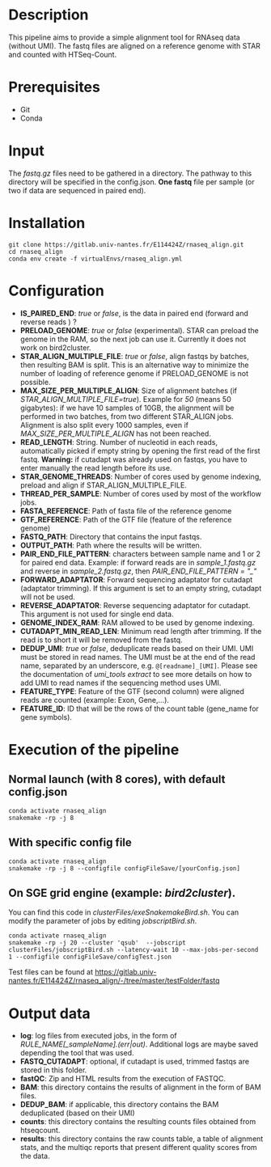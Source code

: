 # Description
This pipeline aims to provide a simple alignment tool for  RNAseq data (without UMI). The fastq files are aligned on a reference genome with STAR and counted with HTSeq-Count. 

# Prerequisites
- Git
- Conda


# Input
The *fastq.gz* files need to be gathered in a directory. The pathway to this directory will be specified in the config.json. **One fastq** file per sample (or two if data are sequenced in paired end).


# Installation
~~~
git clone https://gitlab.univ-nantes.fr/E114424Z/rnaseq_align.git
cd rnaseq_align
conda env create -f virtualEnvs/rnaseq_align.yml
~~~

# Configuration

- **IS_PAIRED_END**: *true* or *false*, is the data in paired end (forward and reverse reads ) ?
- **PRELOAD_GENOME**: *true* or *false* (experimental). STAR can preload the genome in the RAM, so the next job can use it. Currently it does not work on bird2cluster. 
- **STAR_ALIGN_MULTIPLE_FILE**: *true* or *false*, align fastqs by batches, then resulting BAM is split. This is an alternative way to minimize the number of loading of reference genome if PRELOAD_GENOME is not possible.
- **MAX_SIZE_PER_MULTIPLE_ALIGN**: Size of alignment batches (if *STAR_ALIGN_MULTIPLE_FILE=true*). Example for *50* (means 50 gigabytes): if we have 10 samples of 10GB, the alignment will be performed in two batches, from two different STAR_ALIGN jobs. Alignment is also split every 1000 samples, even if *MAX_SIZE_PER_MULTIPLE_ALIGN* has not been reached. 
- **READ_LENGTH**: String. Number of nucleotid in each reads, automatically picked if empty string by opening the first read of the first fastq. **Warning:** if cutadapt was already used on fastqs, you have to enter manually the read length before its use.
- **STAR_GENOME_THREADS**: Number of cores used by genome indexing, preload and align if STAR_ALIGN_MULTIPLE_FILE.
- **THREAD_PER_SAMPLE**: Number of cores used by most of the workflow jobs.
- **FASTA_REFERENCE**: Path of fasta file of the  reference genome
- **GTF_REFERENCE**: Path of the GTF file (feature of the reference genome)
- **FASTQ_PATH**: Directory that contains the input fastqs.
- **OUTPUT_PATH**: Path where the results will be written.
- **PAIR_END_FILE_PATTERN**: characters between sample name and 1 or 2 for paired end data. Example: if forward reads are in *sample_1.fastq.gz* and reverse in *sample_2.fastq.gz*, then *PAIR_END_FILE_PATTERN = "_"*
- **FORWARD_ADAPTATOR**: Forward sequencing adaptator for cutadapt (adaptator trimming). If this argument is set to an empty string, cutadapt will not be used.
- **REVERSE_ADAPTATOR**: Reverse sequencing adaptator for cutadapt. This argument is not used for single end data.
- **GENOME_INDEX_RAM**: RAM allowed to be used by genome indexing.
- **CUTADAPT_MIN_READ_LEN**: Minimum read length after trimming. If the read is to short it will be removed from the fastq.
- **DEDUP_UMI**: *true* or *false*, deduplicate reads based on their UMI. UMI must be stored in read names. The UMI must be at the end of the read name, separated by an underscore, e.g. `@[readname]_[UMI]`. Please see the documentation of *umi_tools extract* to see more details on how to add UMI to read names if the sequencing method uses UMI.
- **FEATURE_TYPE**: Feature of the GTF (second column) were aligned reads are counted (example: Exon, Gene,...).
- **FEATURE_ID**: ID that will be the rows of the count table (gene_name for gene symbols).

# Execution of the pipeline
## Normal launch (with 8 cores), with default config.json
~~~
conda activate rnaseq_align
snakemake -rp -j 8
~~~

## With specific config file
~~~
conda activate rnaseq_align
snakemake -rp -j 8 --configfile configFileSave/[yourConfig.json]
~~~

## On SGE grid engine (example: *bird2cluster*). 
You can find this code in *clusterFiles/exeSnakemakeBird.sh*. You can modify the parameter of jobs by editing *jobscriptBird.sh*.
~~~
conda activate rnaseq_align
snakemake -rp -j 20 --cluster 'qsub'  --jobscript clusterFiles/jobscriptBird.sh --latency-wait 10 --max-jobs-per-second 1 --configfile configFileSave/configTest.json
~~~

Test files can be found at https://gitlab.univ-nantes.fr/E114424Z/rnaseq_align/-/tree/master/testFolder/fastq

# Output data
- **log**: log files from executed jobs, in the form of *RULE_NAME[_sampleName].(err|out)*. Additional logs are maybe saved depending the tool that was used.
- **FASTQ_CUTADAPT**: optional, if cutadapt is used, trimmed fastqs are stored in this folder.
- **fastQC**: Zip and HTML results from the execution of FASTQC.
- **BAM**: this directory contains the results of alignment in the form of BAM files.
- **DEDUP_BAM**: if applicable, this directory contains the BAM deduplicated (based on their UMI)
- **counts**: this directory contains the resulting counts files obtained from htseqcount.
- **results**: this directory contains the raw counts table, a table of alignment stats, and the multiqc reports that present different quality scores from the data.